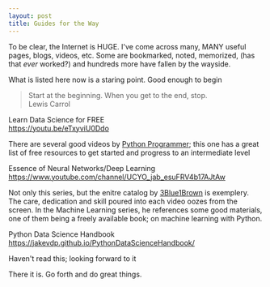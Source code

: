 ```yaml
---
layout: post
title: Guides for the Way
---
```


To be clear, the Internet is HUGE. I've come across many, MANY useful pages, blogs, videos, etc. Some are bookmarked, noted, memorized, (has that _ever_ worked?)
and hundreds more have fallen by the wayside.

What is listed here now is a staring point. Good enough to begin

> Start at the beginning. When you get to the end, stop.<br>
Lewis Carrol

Learn Data Science for FREE <br>
<https://youtu.be/eTxyviU0Ddo>

There are several good videos by [Python Programmer](https://www.youtube.com/channel/UC68KSmHePPePCjW4v57VPQg); this one has a great list of free resources to get started and progress
to an intermediate level

Essence of Neural Networks/Deep Learning <br>
<https://www.youtube.com/channel/UCYO_jab_esuFRV4b17AJtAw>

Not only this series, but the enitre catalog by [3Blue1Brown](https://www.youtube.com/channel/UCYO_jab_esuFRV4b17AJtAw) is exemplery. The care, dedication and skill poured into each video
oozes from the screen. In the Machine Learning series, he references some good materials, one of them being a freely available book;
on machine learning with Python.

Python Data Science Handbook <br>
https://jakevdp.github.io/PythonDataScienceHandbook/

Haven't read this; looking forward to it


There it is. Go forth and do great things. 
